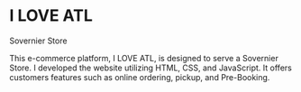# I LOVE ATL
Sovernier Store

This e-commerce platform, I LOVE ATL, is designed to serve a Sovernier Store. I developed the website utilizing HTML, CSS, and JavaScript. It offers customers features such as online ordering, pickup, and Pre-Booking.
